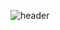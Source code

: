 ![header](https://capsule-render.vercel.app/api?type=venom&color=7FC8E8&height=250&section=header&text=loremtho&animation=fadeIn&fontSize=60&fontAlign=50&fontColor=33383D)
